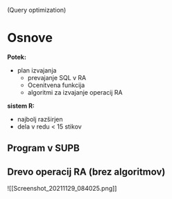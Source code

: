 (Query optimization)
# Osnove
**Potek:**
- plan izvajanja
	- prevajanje SQL v RA
	- Ocenitvena funkcija
	- algoritmi za izvajanje operacij RA

**sistem R:**
- najbolj razširjen
- dela v redu < 15 stikov

## Program v SUPB

## Drevo operacij RA (brez algoritmov)
![[Screenshot_20211129_084025.png]]
